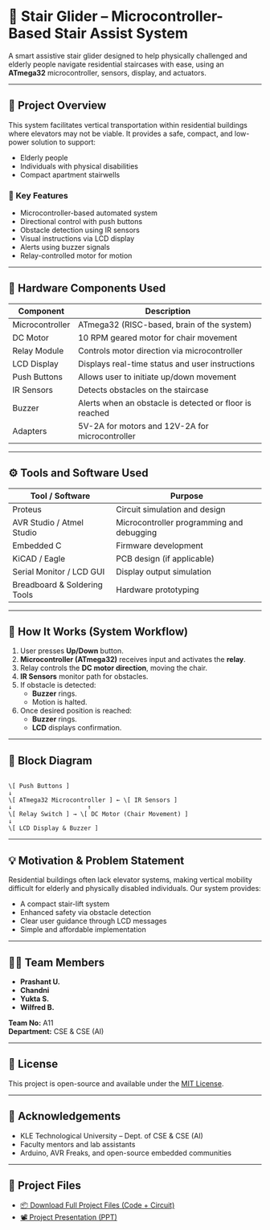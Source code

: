 
# 🚀 Stair Glider – Microcontroller-Based Stair Assist System

A smart assistive stair glider designed to help physically challenged and elderly people navigate residential staircases with ease, using an **ATmega32** microcontroller, sensors, display, and actuators.

---

## 🧠 Project Overview

This system facilitates vertical transportation within residential buildings where elevators may not be viable. It provides a safe, compact, and low-power solution to support:

- Elderly people  
- Individuals with physical disabilities  
- Compact apartment stairwells  

### 🔑 Key Features

- Microcontroller-based automated system  
- Directional control with push buttons  
- Obstacle detection using IR sensors  
- Visual instructions via LCD display  
- Alerts using buzzer signals  
- Relay-controlled motor for motion  

---

## 🔧 Hardware Components Used

| **Component**       | **Description**                                           |
|---------------------|-----------------------------------------------------------|
| Microcontroller     | ATmega32 (RISC-based, brain of the system)               |
| DC Motor            | 10 RPM geared motor for chair movement                   |
| Relay Module        | Controls motor direction via microcontroller             |
| LCD Display         | Displays real-time status and user instructions          |
| Push Buttons        | Allows user to initiate up/down movement                 |
| IR Sensors          | Detects obstacles on the staircase                       |
| Buzzer              | Alerts when an obstacle is detected or floor is reached  |
| Adapters            | 5V-2A for motors and 12V-2A for microcontroller          |

---

## ⚙️ Tools and Software Used

| **Tool / Software**           | **Purpose**                                   |
|-------------------------------|-----------------------------------------------|
| Proteus                       | Circuit simulation and design                 |
| AVR Studio / Atmel Studio     | Microcontroller programming and debugging     |
| Embedded C                    | Firmware development                          |
| KiCAD / Eagle                 | PCB design (if applicable)                    |
| Serial Monitor / LCD GUI      | Display output simulation                     |
| Breadboard & Soldering Tools  | Hardware prototyping                          |

---

## 🔁 How It Works (System Workflow)

1. User presses **Up/Down** button.  
2. **Microcontroller (ATmega32)** receives input and activates the **relay**.  
3. Relay controls the **DC motor direction**, moving the chair.  
4. **IR Sensors** monitor path for obstacles.  
5. If obstacle is detected:  
   - **Buzzer** rings.  
   - Motion is halted.  
6. Once desired position is reached:  
   - **Buzzer** rings.  
   - **LCD** displays confirmation.  

---

## 🧱 Block Diagram

```

\[ Push Buttons ]
↓
\[ ATmega32 Microcontroller ] ← \[ IR Sensors ]
↓                     ↑
\[ Relay Switch ] → \[ DC Motor (Chair Movement) ]
↓
\[ LCD Display & Buzzer ]

```

---

## 💡 Motivation & Problem Statement

Residential buildings often lack elevator systems, making vertical mobility difficult for elderly and physically disabled individuals. Our system provides:

- A compact stair-lift system  
- Enhanced safety via obstacle detection  
- Clear user guidance through LCD messages  
- Simple and affordable implementation  

---

## 👨‍💻 Team Members

- **Prashant U.**  
- **Chandni**  
- **Yukta S.**  
- **Wilfred B.**  

**Team No:** A11  
**Department:** CSE & CSE (AI)  

---

## 📜 License

This project is open-source and available under the [MIT License](./LICENSE).

---

## 🤝 Acknowledgements

- KLE Technological University – Dept. of CSE & CSE (AI)  
- Faculty mentors and lab assistants  
- Arduino, AVR Freaks, and open-source embedded communities  

---

## 🔗 Project Files

- [📦 Download Full Project Files (Code + Circuit)](./stair_glider.zip)  
- [📽️ Project Presentation (PPT)](./A_11_stair_glider.pptx)  

